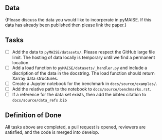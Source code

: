 ## Data

{Please discuss the data you would like to incorperate in pyMAISE. If this data has already been published then please link the paper.}

## Tasks

- [ ] Add the data to `pyMAISE/datasets/`. Please respect the GitHub large file limit. The hosting of data locally is temporary until we find a permanent location.
- [ ] Add a load function to `pyMAISE/datasets/_handler.py` and include a discription of the data in the docstring. The load function should return Xarray data structures.
- [ ] Create a Jupyter notebook for the benchmark in `docs/source/examples/`.
- [ ] Add the relative path to the notebook to `docs/source/benchmarks.rst`.
- [ ] If a reference for the data set exists, then add the bibtex citation to `docs/source/data_refs.bib`

## Definition of Done

All tasks above are completed, a pull request is opened, reviewers are satisfied, and the code is merged into develop.
